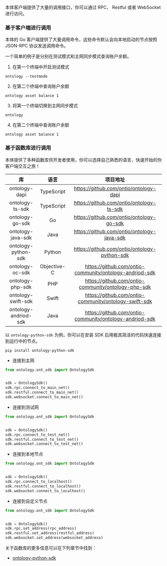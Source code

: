 
本体客户端提供了大量的调用接口，你可以通过 RPC、 Restful 或者 WebSocket 进行访问。

### 基于客户端进行调用

本体的 Go 客户端提供了大量调用命令，这些命令默认会向本地启动的节点按照 JSON-RPC 协议发送调用命令。

一个简单的例子是分别在测试模式和主网同步模式查询账户余额。

1. 在第一个终端中开启测试模式

```shell
ontology --testmode
```

2. 在第二个终端中查询账户余额

```shell
ontology asset balance 1
```

3. 将第一个终端切换到主网同步模式

```shell
ontology
```

4. 在第二个终端中查询账户余额

```shell
ontology asset balance 1
```

### 基于函数库进行调用

本体提供了多种函数库供开发者使用，你可以选择自己熟悉的语言，快速开始的你客户端交互之旅！

|          库          |    语言     |                        项目地址                         |
| :------------------: | :---------: | :-----------------------------------------------------: |
|    ontology-dapi     | TypeScript  |         https://github.com/ontio/ontology-dapi          |
|   ontology-ts-sdk    | TypeScript  |        https://github.com/ontio/ontology-ts-sdk         |
|   ontology-go-sdk    |     Go      |        https://github.com/ontio/ontology-go-sdk         |
|  ontology-java-sdk   |    Java     |       https://github.com/ontio/ontology-java-sdk        |
| ontology-python-sdk  |   Python    |      https://github.com/ontio/ontology-python-sdk       |
|   ontology-oc-sdk    | Objective-C | https://github.com/ontio-community/ontology-andriod-sdk |
|   ontology-php-sdk   |     PHP     |   https://github.com/ontio-community/ontology-php-sdk   |
|  ontology-swift-sdk  |    Swift    |  https://github.com/ontio-community/ontology-swift-sdk  |
| ontology-andriod-sdk |    Java     | https://github.com/ontio-community/ontology-andriod-sdk |

以 `ontology-python-sdk` 为例，你可以在安装 SDK 后用极其简洁的代码快速连接到运行中的节点。

```shell
pip install ontology-python-sdk
```

- 连接到主网

```Python
from ontology.ont_sdk import OntologySdk


sdk = OntologySdk()
sdk.rpc.connect_to_main_net()
sdk.restful.connect_to_main_net()
sdk.websocket.connect_to_main_net()
```

- 连接到测试网

```Python
from ontology.ont_sdk import OntologySdk


sdk = OntologySdk()
sdk.rpc.connect_to_test_net()
sdk.restful.connect_to_test_net()
sdk.websocket.connect_to_test_net()
```

- 连接到本地节点

```Python
from ontology.ont_sdk import OntologySdk


sdk = OntologySdk()
sdk.rpc.connect_to_localhost()
sdk.restful.connect_to_localhost()
sdk.websocket.connect_to_localhost()
```

- 连接到自定义节点

```Python
from ontology.ont_sdk import OntologySdk


sdk = OntologySdk()
sdk.rpc.set_address(rpc_address)
sdk.restful.set_address(restful_address)
sdk.websocket.set_address(websocket_address)
```

关于函数库的更多信息可以在下列章节中找到：

- [ontology-python-sdk](docs-cn/SDKs/python-sdk.md)